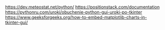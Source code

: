 https://dev.meteostat.net/python/
https://positionstack.com/documentation
https://pythonru.com/uroki/obuchenie-python-gui-uroki-po-tkinter
https://www.geeksforgeeks.org/how-to-embed-matplotlib-charts-in-tkinter-gui/